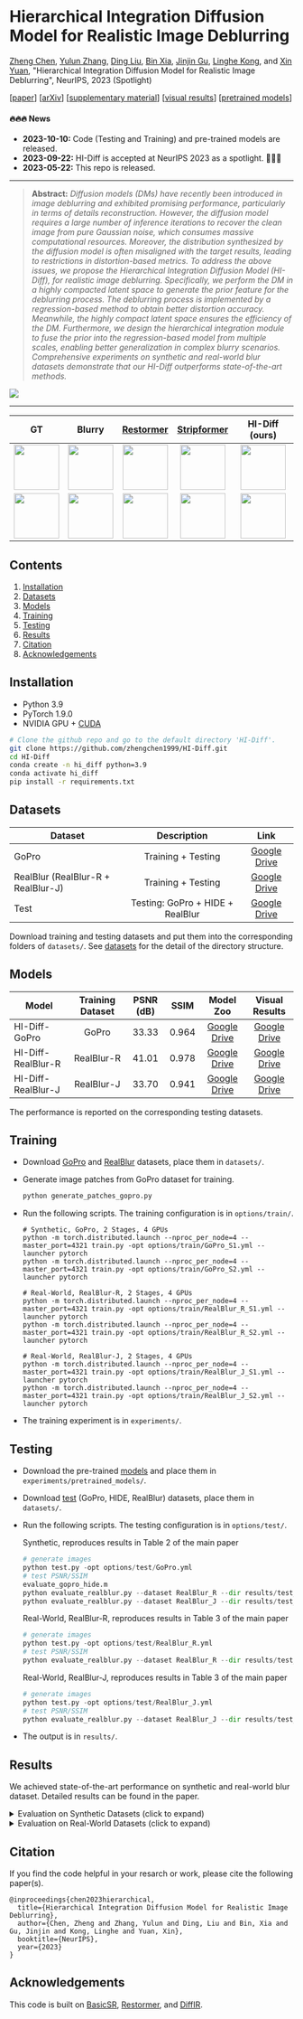 # Hierarchical Integration Diffusion Model for Realistic Image Deblurring

[Zheng Chen](https://zhengchen1999.github.io/), [Yulun Zhang](http://yulunzhang.com/), [Ding Liu](https://scholar.google.com/citations?user=PGtHUI0AAAAJ&hl=en), [Bin Xia](https://scholar.google.com/citations?user=rh2fID8AAAAJ), [Jinjin Gu](https://www.jasongt.com/), [Linghe Kong](https://www.cs.sjtu.edu.cn/~linghe.kong/), and [Xin Yuan](https://en.westlake.edu.cn/faculty/xin-yuan.html), "Hierarchical Integration Diffusion Model for Realistic Image Deblurring", NeurIPS, 2023 (Spotlight)

[[paper](https://proceedings.neurips.cc/paper_files/paper/2023/file/5cebc89b113920dbff7c79854ba765a3-Paper-Conference.pdf)] [[arXiv](https://arxiv.org/abs/2305.12966)] [[supplementary material](https://github.com/zhengchen1999/HI-Diff/releases)] [[visual results](https://drive.google.com/drive/folders/1ZG89h3kI-cUmNToal01f0wVrd6aKbnyp?usp=drive_link)] [[pretrained models](https://drive.google.com/drive/folders/1X3oos6dmtDDo9IqC6SK5RiujMYE6Y22q?usp=drive_link)]

#### 🔥🔥🔥 News

- **2023-10-10:** Code (Testing and Training) and pre-trained models are released.
- **2023-09-22:** HI-Diff is accepted at NeurIPS 2023 as a spotlight. 🎉🎉🎉
- **2023-05-22:** This repo is released.

---

> **Abstract:** *Diffusion models (DMs) have recently been introduced in image deblurring and exhibited promising performance, particularly in terms of details reconstruction. However, the diffusion model requires a large number of inference iterations to recover the clean image from pure Gaussian noise, which consumes massive computational resources. Moreover, the distribution synthesized by the diffusion model is often misaligned with the target results, leading to restrictions in distortion-based metrics. To address the above issues, we propose the Hierarchical Integration Diffusion Model (HI-Diff), for realistic image deblurring. Specifically, we perform the DM in a highly compacted latent space to generate the prior feature for the deblurring process. The deblurring process is implemented by a regression-based method to obtain better distortion accuracy. Meanwhile, the highly compact latent space ensures the efficiency of the DM. Furthermore, we design the hierarchical integration module to fuse the prior into the regression-based model from multiple scales, enabling better generalization in complex blurry scenarios. Comprehensive experiments on synthetic and real-world blur datasets demonstrate that our HI-Diff outperforms state-of-the-art methods.* 

![](figs/HI-Diff.png)

---

|                              GT                              |                            Blurry                            |       [Restormer](https://github.com/swz30/Restormer)        | [Stripformer](https://github.com/pp00704831/Stripformer-ECCV-2022-) |                        HI-Diff (ours)                        |
| :----------------------------------------------------------: | :----------------------------------------------------------: | :----------------------------------------------------------: | :----------------------------------------------------------: | :----------------------------------------------------------: |
| <img src="figs/ComS_GT_GOPR0410_11_00-000205.png" height=80/> | <img src="figs/ComS_Blur_GOPR0410_11_00-000205.png" height=80/> | <img src="figs/ComS_Restormer_GOPR0410_11_00-000205.png" height=80/> | <img src="figs/ComS_Stripformer_GOPR0410_11_00-000205.png" height=80/> | <img src="figs/ComS_HI-Diff_GOPR0410_11_00-000205.png" height=80/> |
|      <img src="figs/ComS_GT_scene050-6.png" height=80/>      |     <img src="figs/ComS_Blur_scene050-6.png" height=80/>     |  <img src="figs/ComS_Restormer_scene050-6.png" height=80/>   | <img src="figs/ComS_Stripformer_scene050-6.png" height=80/>  |   <img src="figs/ComS_HI-Diff_scene050-6.png" height=80/>    |

## Contents

1. [Installation](#Installation)
1. [Datasets](#Datasets)
1. [Models](#Models)
1. [Training](#Training)
1. [Testing](#Testing)
1. [Results](#Results)
1. [Citation](#Citation)
1. [Acknowledgements](Acknowledgements)

## Installation

- Python 3.9
- PyTorch 1.9.0
- NVIDIA GPU + [CUDA](https://developer.nvidia.com/cuda-downloads)

```bash
# Clone the github repo and go to the default directory 'HI-Diff'.
git clone https://github.com/zhengchen1999/HI-Diff.git
cd HI-Diff
conda create -n hi_diff python=3.9
conda activate hi_diff
pip install -r requirements.txt
```

## Datasets

| Dataset                            |           Description            |                             Link                             |
| ---------------------------------- | :------------------------------: | :----------------------------------------------------------: |
| GoPro                              |        Training + Testing        | [Google Drive](https://drive.google.com/file/d/1KYmgaQj0LWSCL6ygtXcuBZ6DfJgO09RQ/view?usp=drive_link) |
| RealBlur (RealBlur-R + RealBlur-J) |        Training + Testing        | [Google Drive](https://drive.google.com/file/d/1lSHA9AVzPzoUY3iGwgT299EzEUZUfKkM/view?usp=drive_link) |
| Test                               | Testing: GoPro + HIDE + RealBlur | [Google Drive](https://drive.google.com/file/d/1pUFsJQleqCGTeeHnsSukJU0oSbjjWIJP/view?usp=drive_link) |

Download training and testing datasets and put them into the corresponding folders of `datasets/`. See [datasets](datasets/README.md) for the detail of the directory structure.

## Models

| Model              | Training Dataset | PSNR (dB) | SSIM  |                          Model Zoo                           |                        Visual Results                        |
| ------------------ | :--------------: | :-------: | :---: | :----------------------------------------------------------: | :----------------------------------------------------------: |
| HI-Diff-GoPro      |      GoPro       |   33.33   | 0.964 | [Google Drive](https://drive.google.com/file/d/1cx0vCV5Z5fklnbqonZQad37vt4armEbT/view?usp=drive_link) | [Google Drive](https://drive.google.com/file/d/1cKDG_H4pJafd5RFO0jLlN_BHmBl6a7Ov/view?usp=drive_link) |
| HI-Diff-RealBlur-R |    RealBlur-R    |   41.01   | 0.978 | [Google Drive](https://drive.google.com/file/d/1inQwZ6SJIHYyZoQo702Mv4upjvgg3kFA/view?usp=drive_link) | [Google Drive](https://drive.google.com/file/d/1F0RXsVaqo08dr0QJBnuXYa7fHCwFe-Ek/view?usp=drive_link) |
| HI-Diff-RealBlur-J |    RealBlur-J    |   33.70   | 0.941 | [Google Drive](https://drive.google.com/file/d/1zdAOurzjAONRmLuPmSi0nppyqT2ORIRg/view?usp=drive_link) | [Google Drive](https://drive.google.com/file/d/1kuqgNuiX5rnsEFWUg1EKb7yhgWYI5ab_/view?usp=drive_link) |

The performance is reported on the corresponding testing datasets.

## Training

- Download [GoPro](https://drive.google.com/file/d/1KYmgaQj0LWSCL6ygtXcuBZ6DfJgO09RQ/view?usp=drive_link) and [RealBlur](https://drive.google.com/file/d/1lSHA9AVzPzoUY3iGwgT299EzEUZUfKkM/view?usp=drive_link) datasets, place them in `datasets/`.

- Generate image patches from GoPro dataset for training.

  ```python
  python generate_patches_gopro.py 
  ```

- Run the following scripts. The training configuration is in `options/train/`.

  ```shell
  # Synthetic, GoPro, 2 Stages, 4 GPUs
  python -m torch.distributed.launch --nproc_per_node=4 --master_port=4321 train.py -opt options/train/GoPro_S1.yml --launcher pytorch
  python -m torch.distributed.launch --nproc_per_node=4 --master_port=4321 train.py -opt options/train/GoPro_S2.yml --launcher pytorch
  
  # Real-World, RealBlur-R, 2 Stages, 4 GPUs
  python -m torch.distributed.launch --nproc_per_node=4 --master_port=4321 train.py -opt options/train/RealBlur_R_S1.yml --launcher pytorch
  python -m torch.distributed.launch --nproc_per_node=4 --master_port=4321 train.py -opt options/train/RealBlur_R_S2.yml --launcher pytorch
  
  # Real-World, RealBlur-J, 2 Stages, 4 GPUs
  python -m torch.distributed.launch --nproc_per_node=4 --master_port=4321 train.py -opt options/train/RealBlur_J_S1.yml --launcher pytorch
  python -m torch.distributed.launch --nproc_per_node=4 --master_port=4321 train.py -opt options/train/RealBlur_J_S2.yml --launcher pytorch
  ```

- The training experiment is in `experiments/`.

## Testing

- Download the pre-trained [models](https://drive.google.com/drive/folders/1X3oos6dmtDDo9IqC6SK5RiujMYE6Y22q?usp=drive_link) and place them in `experiments/pretrained_models/`.

- Download [test](https://drive.google.com/file/d/1pUFsJQleqCGTeeHnsSukJU0oSbjjWIJP/view?usp=drive_link) (GoPro, HIDE, RealBlur) datasets, place them in `datasets/`.

- Run the following scripts. The testing configuration is in `options/test/`.

  Synthetic, reproduces results in Table 2 of the main paper

  ```python
  # generate images
  python test.py -opt options/test/GoPro.yml
  # test PSNR/SSIM
  evaluate_gopro_hide.m
  python evaluate_realblur.py --dataset RealBlur_R --dir results/test_HI_Diff_GoPro
  python evaluate_realblur.py --dataset RealBlur_J --dir results/test_HI_Diff_GoPro
  ```

  Real-World, RealBlur-R, reproduces results in Table 3 of the main paper

  ```python
  # generate images
  python test.py -opt options/test/RealBlur_R.yml
  # test PSNR/SSIM
  python evaluate_realblur.py --dataset RealBlur_R --dir results/test_HI_Diff_RealBlur_R
  ```

  Real-World, RealBlur-J, reproduces results in Table 3 of the main paper

  ```python
  # generate images
  python test.py -opt options/test/RealBlur_J.yml
  # test PSNR/SSIM
  python evaluate_realblur.py --dataset RealBlur_J --dir results/test_HI_Diff_RealBlur_J
  ```

- The output is in `results/`.

## Results

We achieved state-of-the-art performance on synthetic and real-world blur dataset. Detailed results can be found in the paper.

<details>
<summary>Evaluation on Synthetic Datasets (click to expand)</summary>

- quantitative comparisons in Table 2 of the main paper

<p align="center">
  <img width="900" src="figs/Tab-1.png">
</p>

- visual comparison in Figure 4 of the main paper

<p align="center">
  <img width="900" src="figs/Fig-1.png">
</p>
</details>

<details>
<summary>Evaluation on Real-World Datasets (click to expand)</summary>


- quantitative comparisons in Table 3 of the main paper

<p align="center">
  <img width="900" src="figs/Tab-2.png">
</p>

- visual comparison in Figure 5 of the main paper

<p align="center">
  <img width="900" src="figs/Fig-2.png">
</p>

</details>

## Citation

If you find the code helpful in your resarch or work, please cite the following paper(s).

```
@inproceedings{chen2023hierarchical,
  title={Hierarchical Integration Diffusion Model for Realistic Image Deblurring}, 
  author={Chen, Zheng and Zhang, Yulun and Ding, Liu and Bin, Xia and Gu, Jinjin and Kong, Linghe and Yuan, Xin},
  booktitle={NeurIPS},
  year={2023}
}
```

## Acknowledgements

This code is built on  [BasicSR](https://github.com/XPixelGroup/BasicSR), [Restormer](https://github.com/swz30/Restormer), and [DiffIR](https://github.com/Zj-BinXia/DiffIR).
